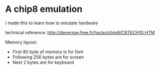 # A chip8 emulation

I made this to learn how to emulate hardware

technical reference: http://devernay.free.fr/hacks/chip8/C8TECH10.HTM

Memory layout:

* First 80 byte of memory is for font<br>
* Following 256 bytes are for screen <br>
* Next 2 bytes are for keyboard<br>